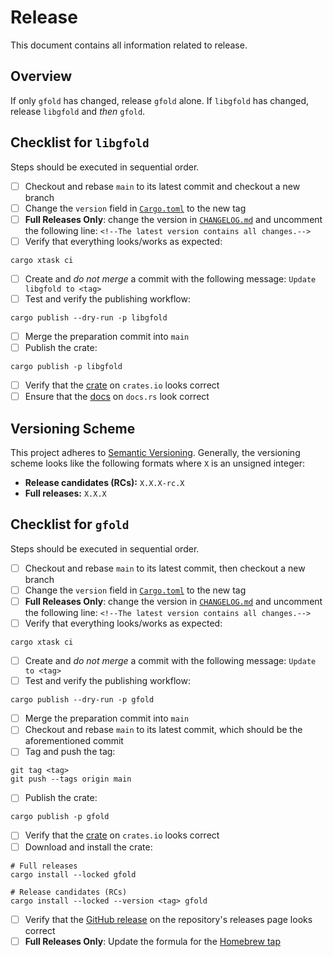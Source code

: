 # Release

This document contains all information related to release.

## Overview

If only `gfold` has changed, release `gfold` alone.
If `libgfold` has changed, release `libgfold` and _then_ `gfold`.

## Checklist for `libgfold`

Steps should be executed in sequential order.

- [ ] Checkout and rebase `main` to its latest commit and checkout a new branch
- [ ] Change the `version` field in [`Cargo.toml`](../lib/libgfold/Cargo.toml) to the new tag
- [ ] **Full Releases Only**: change the version in [`CHANGELOG.md`](../lib/libgfold/CHANGELOG.md) and uncomment the following line: `<!--The latest version contains all changes.-->`
- [ ] Verify that everything looks/works as expected:

```shell
cargo xtask ci
```

- [ ] Create and _do not merge_ a commit with the following message: `Update libgfold to <tag>`
- [ ] Test and verify the publishing workflow:

```shell
cargo publish --dry-run -p libgfold
```

- [ ] Merge the preparation commit into `main`
- [ ] Publish the crate:

```shell
cargo publish -p libgfold
```

- [ ] Verify that the [crate](https://crates.io/crates/libgfol) on `crates.io` looks correct
- [ ] Ensure that the [docs](https://docs.rs/libgfold/latest/libgfold/) on `docs.rs` look correct

## Versioning Scheme

This project adheres to [Semantic Versioning](https://semver.org/spec/v2.0.0.html).
Generally, the versioning scheme looks like the following formats where `X` is an unsigned integer:

- **Release candidates (RCs):** `X.X.X-rc.X`
- **Full releases:** `X.X.X`

## Checklist for `gfold`

Steps should be executed in sequential order.

- [ ] Checkout and rebase `main` to its latest commit, then checkout a new branch
- [ ] Change the `version` field in [`Cargo.toml`](../bin/gfold/Cargo.toml) to the new tag
- [ ] **Full Releases Only**: change the version in [`CHANGELOG.md`](../CHANGELOG.md) and uncomment the following line: `<!--The latest version contains all changes.-->`
- [ ] Verify that everything looks/works as expected:

```shell
cargo xtask ci
```

- [ ] Create and _do not merge_ a commit with the following message: `Update to <tag>`
- [ ] Test and verify the publishing workflow:

```shell
cargo publish --dry-run -p gfold
```

- [ ] Merge the preparation commit into `main`
- [ ] Checkout and rebase `main` to its latest commit, which should be the aforementioned commit
- [ ] Tag and push the tag:

```shell
git tag <tag>
git push --tags origin main
```

- [ ] Publish the crate:

```shell
cargo publish -p gfold
```

- [ ] Verify that the [crate](https://crates.io/crates/gfold) on `crates.io` looks correct
- [ ] Download and install the crate:

```shell
# Full releases
cargo install --locked gfold

# Release candidates (RCs)
cargo install --locked --version <tag> gfold
```

- [ ] Verify that the [GitHub release](https://github.com/nickgerace/gfold/releases) on the repository's releases page looks correct
- [ ] **Full Releases Only**: Update the formula for the [Homebrew tap](https://github.com/nickgerace/homebrew-nickgerace)
